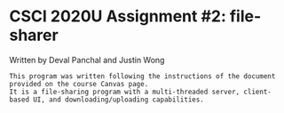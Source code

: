 # CSCI 2020U Assignment #2: file-sharer
Written by Deval Panchal and Justin Wong

	This program was written following the instructions of the document provided on the course Canvas page. 
	It is a file-sharing program with a multi-threaded server, client-based UI, and downloading/uploading capabilities.
	
	
